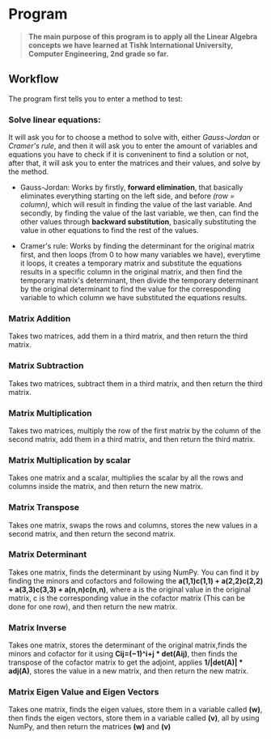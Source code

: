 # Program

> **The main purpose of this program is to apply all the Linear Algebra concepts we have learned at Tishk International University, Computer Engineering, 2nd grade so far.**

## Workflow

The program first tells you to enter a method to test:

### Solve linear equations:
It will ask you for to choose a method to solve with, either *Gauss-Jordan* or *Cramer's rule*, and then it will ask you to enter the amount of variables and equations you have to check if it is conveninent to find a solution or not, after that, it will ask you to enter the matrices and their values, and solve by the method.

* Gauss-Jordan:
Works by firstly, **forward elimination**, that basically eliminates everything starting on the left side, and before *(row = column)*, which will result in finding the value of the last variable. And secondly, by finding the value of the last variable, we then, can find the other values through **backward substitution**, basically substituting the value in other equations to find the rest of the values.

* Cramer's rule:
Works by finding the determinant for the original matrix first, and then loops (from 0 to how many variables we have), everytime it loops, it creates a temporary matrix and substitute the equations results in a specific column in the original matrix, and then find the temporary matrix's determinant, then divide the temporary determinant by the original determinant to find the value for the corresponding variable to which column we have substituted the equations results.

### Matrix Addition
Takes two matrices, add them in a third matrix, and then return the third matrix.

### Matrix Subtraction
Takes two matrices, subtract them in a third matrix, and then return the third matrix.

### Matrix Multiplication
Takes two matrices, multiply the row of the first matrix by the column of the second matrix, add them in a third matrix, and then return the third matrix.

### Matrix Multiplication by scalar
Takes one matrix and a scalar, multiplies the scalar by all the rows and columns inside the matrix, and then return the new matrix.

### Matrix Transpose
Takes one matrix, swaps the rows and columns, stores the new values in a second matrix, and then return the second matrix.

### Matrix Determinant
Takes one matrix, finds the determinant by using NumPy. You can find it by finding the minors and cofactors and following the **a(1,1)c(1,1) + a(2,2)c(2,2) + a(3,3)c(3,3) + a(n,n)c(n,n)**, where a is the original value in the original matrix, c is the corresponding value in the cofactor matrix (This can be done for one row), and then return the new matrix.

### Matrix Inverse
Takes one matrix, stores the determinant of the original matrix,finds the minors and cofactor for it using **Cij=(−1)^i+j * det(Aij)**, then finds the transpose of the cofactor matrix to get the adjoint, applies **1/|det(A)| * adj(A)**, stores the value in a new matrix, and then return the new matrix.

### Matrix Eigen Value and Eigen Vectors
Takes one matrix, finds the eigen values, store them in a variable called **(w)**, then finds the eigen vectors, store them in a variable called **(v)**, all by using NumPy, and then return the matrices **(w)** and **(v)**
